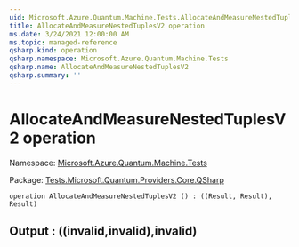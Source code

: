 ```yaml
---
uid: Microsoft.Azure.Quantum.Machine.Tests.AllocateAndMeasureNestedTuplesV2
title: AllocateAndMeasureNestedTuplesV2 operation
ms.date: 3/24/2021 12:00:00 AM
ms.topic: managed-reference
qsharp.kind: operation
qsharp.namespace: Microsoft.Azure.Quantum.Machine.Tests
qsharp.name: AllocateAndMeasureNestedTuplesV2
qsharp.summary: ''
---
```


# AllocateAndMeasureNestedTuplesV2 operation

Namespace: [Microsoft.Azure.Quantum.Machine.Tests](xref:Microsoft.Azure.Quantum.Machine.Tests)

Package: [Tests.Microsoft.Quantum.Providers.Core.QSharp](https://nuget.org/packages/Tests.Microsoft.Quantum.Providers.Core.QSharp)




```qsharp
operation AllocateAndMeasureNestedTuplesV2 () : ((Result, Result), Result)
```


## Output : ((__invalid<Result>__,__invalid<Result>__),__invalid<Result>__)

